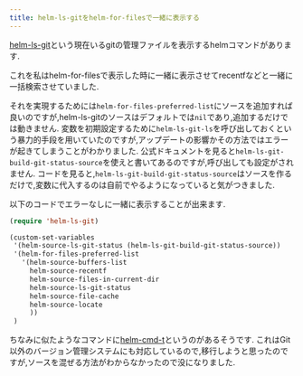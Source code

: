 ```yaml
---
title: helm-ls-gitをhelm-for-filesで一緒に表示する
---
```


[helm-ls-git](https://github.com/emacs-helm/helm-ls-git)という現在いるgitの管理ファイルを表示するhelmコマンドがあります.

これを私はhelm-for-filesで表示した時に一緒に表示させてrecentfなどと一緒に一括検索させていました.

それを実現するためには`helm-for-files-preferred-list`にソースを追加すれば良いのですが,helm-ls-gitのソースはデフォルトでは`nil`であり,追加するだけでは動きません.
変数を初期設定するために`helm-ls-git-ls`を呼び出しておくという暴力的手段を用いていたのですが,アップデートの影響かその方法ではエラーが起きてしまうことがわかりました.
公式ドキュメントを見ると`helm-ls-git-build-git-status-source`を使えと書いてあるのですが,呼び出しても設定がされません.
コードを見ると,`helm-ls-git-build-git-status-source`はソースを作るだけで,変数に代入するのは自前でやるようになっていると気がつきました.

以下のコードでエラーなしに一緒に表示することが出来ます.

~~~lisp
(require 'helm-ls-git)

(custom-set-variables
 '(helm-source-ls-git-status (helm-ls-git-build-git-status-source))
 '(helm-for-files-preferred-list
   '(helm-source-buffers-list
     helm-source-recentf
     helm-source-files-in-current-dir
     helm-source-ls-git-status
     helm-source-file-cache
     helm-source-locate
     ))
 )
~~~

ちなみに似たようなコマンドに[helm-cmd-t](https://github.com/emacs-helm/helm-cmd-t)というのがあるそうです.
これはGit以外のバージョン管理システムにも対応しているので,移行しようと思ったのですが,ソースを混ぜる方法がわからなかったので没になりました.
